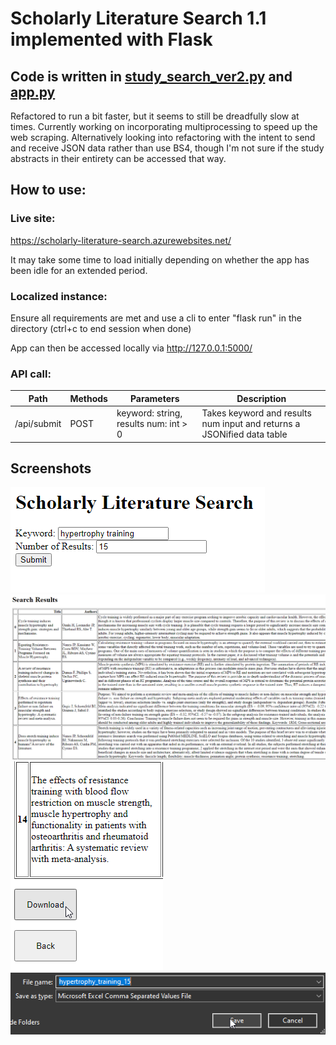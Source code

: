 # Scholarly Literature Search 1.1 implemented with Flask
## Code is written in [study_search_ver2.py](study_search_ver2.py) and [app.py](app.py)

Refactored to run a bit faster, but it seems to still be dreadfully slow at times. Currently working on incorporating multiprocessing to speed up the web scraping. Alternatively looking into refactoring with the intent to send and receive JSON data rather than use BS4, though I'm not sure if the study abstracts in their entirety can be accessed that way.
## How to use:

### Live site:
https://scholarly-literature-search.azurewebsites.net/

It may take some time to load initially depending on whether the app has been idle for an extended period.

### Localized instance:
Ensure all requirements are met and use a cli to enter "flask run" in the directory (ctrl+c to end session when done)

App can then be accessed locally via http://127.0.0.1:5000/

### API call:
| Path      | Methods | Parameters     | Description | 
| ---- | ---- | ---- | ---- |
| /api/submit     | POST       | keyword: string, results num: int > 0  | Takes keyword and results num input and returns a JSONified data table |

## Screenshots
![initial input](screenshots/fl1.png)
</br>
![results](screenshots/fl2.png)
</br>
![options](screenshots/fl3.png)
</br>
![download](screenshots/fl4.png)
